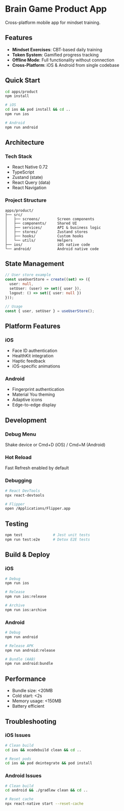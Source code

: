 # Brain Game Product App

Cross-platform mobile app for mindset training.

## Features

- **Mindset Exercises**: CBT-based daily training
- **Token System**: Gamified progress tracking
- **Offline Mode**: Full functionality without connection
- **Cross-Platform**: iOS & Android from single codebase

## Quick Start

```bash
cd apps/product
npm install

# iOS
cd ios && pod install && cd ..
npm run ios

# Android
npm run android
```

## Architecture

### Tech Stack
- React Native 0.72
- TypeScript
- Zustand (state)
- React Query (data)
- React Navigation

### Project Structure
```
apps/product/
├── src/
│   ├── screens/        Screen components
│   ├── components/     Shared UI
│   ├── services/       API & business logic
│   ├── stores/         Zustand stores
│   ├── hooks/          Custom hooks
│   └── utils/          Helpers
├── ios/                iOS native code
└── android/            Android native code
```

## State Management

```typescript
// User store example
const useUserStore = create((set) => ({
  user: null,
  setUser: (user) => set({ user }),
  logout: () => set({ user: null })
}));

// Usage
const { user, setUser } = useUserStore();
```

## Platform Features

### iOS
- Face ID authentication
- HealthKit integration
- Haptic feedback
- iOS-specific animations

### Android
- Fingerprint authentication
- Material You theming
- Adaptive icons
- Edge-to-edge display

## Development

### Debug Menu
Shake device or Cmd+D (iOS) / Cmd+M (Android)

### Hot Reload
Fast Refresh enabled by default

### Debugging
```bash
# React DevTools
npx react-devtools

# Flipper
open /Applications/Flipper.app
```

## Testing

```bash
npm test              # Jest unit tests
npm run test:e2e      # Detox E2E tests
```

## Build & Deploy

### iOS
```bash
# Debug
npm run ios

# Release
npm run ios:release

# Archive
npm run ios:archive
```

### Android
```bash
# Debug
npm run android

# Release APK
npm run android:release

# Bundle (AAB)
npm run android:bundle
```

## Performance

- Bundle size: <20MB
- Cold start: <2s
- Memory usage: <150MB
- Battery efficient

## Troubleshooting

### iOS Issues
```bash
# Clean build
cd ios && xcodebuild clean && cd ..

# Reset pods
cd ios && pod deintegrate && pod install
```

### Android Issues
```bash
# Clean build
cd android && ./gradlew clean && cd ..

# Reset cache
npx react-native start --reset-cache
```
